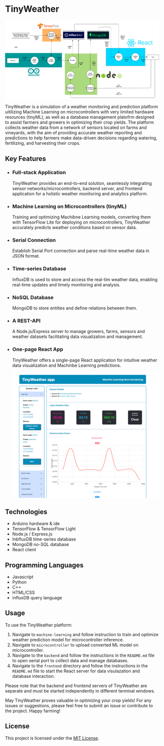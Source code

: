 # TinyWeather

![TinyWeather Banner](./static-files/data-flow.png)

TinyWeather is a simulation of a weather monitoring and prediction platform uitilizing Machine Learning on microcontrollers with very limited hardware resources (tinyML), as well as a database management platofrm designed to assist farmers and growers in optimizing their crop yields. The platform collects weather data from a network of sensors located on farms and vineyards, with the aim of providing accurate weather reporting and predictions to help farmers make data-driven decisions regarding watering, fertilizing, and harvesting their crops.

## Key Features

- ### **Full-stack Application**
  TinyWeather provides an end-to-end solution, seamlessly integrating sensor networks/microcontrollers, backend server, and frontend application for a holistic weather monitoring and analytics platform.

- ### **Machine Learning on Microcontrollers (tinyML)** 
  Training and optimizing Machibne Learning models, converting them with TensorFlow Lite for deploying on microcontrollers, TinyWeather accurately predicts weather conditions based on sensor data.
- ### **Serial Connection**
  Establish Serial Port connection and parse real-time weather data in JSON format.
- ### **Time-series Database** 
  InfluxDB is used to store and access the real-tim weather data, enabling real-time updates and timely monitoring and analysis.
- ### **NoSQL Database**
  MongoDB to store entities and define relations between them.
- ### **A REST-API** 
  A Node.js/Express server to manage growers, farms, sensors and weather datasets facilitating data visualization and management.
- ### **One-page React App** 
  TinyWeather offers a single-page React application for intuitive weather data visualization and Machinbe Learning predictions.

  ![TinyWeather frontend](./static-files/tinyweather-front1.png)

## Technologies
- Arduino hardware & ide
- TensorFlow & TensorFlow Light
- Node.js / Express.js
- InbfluxDB time-series database
- MongoDB no-SQL database
- React client
  
## Programming Languages
- Javascript
- Python
- C++
- HTML/CSS
- influxDB query language
  
## Usage

To use the TinyWeather platform:

1. Navigate to `machine-learning` and follow instruction to train and optimize weather prediction model for microcontroller inference.
2. Navigate to `microcontroller` to upload converted ML model on microcontroller.
3. Navigate to the `backend` and follow the instructions in the `README.md` file to open serial port to collect data and manage databases.
4. Navigate to the `frontend` directory and follow the instructions in the `README.md` file to start the React server for data visulazation and database interaction.

Please note that the backend and frontend servers of TinyWeather are separate and must be started independently in different terminal windows.

May TinyWeather proves valuable in optimizing your crop yields! For any issues or suggestions, please feel free to submit an issue or contribute to the project. Happy farming!

## License

This project is licensed under the [MIT License](https://opensource.org/licenses/MIT).


